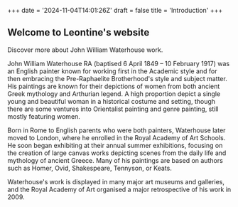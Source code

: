 +++
date = '2024-11-04T14:01:26Z'
draft = false
title = 'Introduction'
+++

## Welcome to Leontine's website

Discover more about John William Waterhouse work.

John William Waterhouse RA (baptised 6 April 1849 – 10 February 1917) was an English painter known for working first in the Academic style and for then embracing the Pre-Raphaelite Brotherhood's style and subject matter. His paintings are known for their depictions of women from both ancient Greek mythology and Arthurian legend. A high proportion depict a single young and beautiful woman in a historical costume and setting, though there are some ventures into Orientalist painting and genre painting, still mostly featuring women.

Born in Rome to English parents who were both painters, Waterhouse later moved to London, where he enrolled in the Royal Academy of Art Schools. He soon began exhibiting at their annual summer exhibitions, focusing on the creation of large canvas works depicting scenes from the daily life and mythology of ancient Greece. Many of his paintings are based on authors such as Homer, Ovid, Shakespeare, Tennyson, or Keats.

Waterhouse's work is displayed in many major art museums and galleries, and the Royal Academy of Art organised a major retrospective of his work in 2009. 